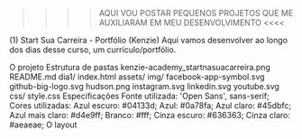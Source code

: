 >>>> AQUI VOU POSTAR PEQUENOS PROJETOS QUE ME AUXILIARAM EM MEU DESENVOLVIMENTO <<<<

(1) Start Sua Carreira - Portfólio (Kenzie)
Aqui vamos desenvolver ao longo dos dias desse curso, um currículo/portfólio.

O projeto
Estrutura de pastas
kenzie-academy_startnasuacarreira.png
README.md
dia1/
index.html
assets/
img/
facebook-app-symbol.svg
github-big-logo.svg
hudson.png
instagram.svg
linkedin.svg
youtube.svg
css/
style.css
Especificações
Fonte utilizada: 'Open Sans', sans-serif;
Cores utilizadas:
Azul escuro: #04133d;
Azul: #0a78fa;
Azul claro: #45dbfc;
Azul mais claro: #d4e9ff;
Branco: #fff;
Cinza escuro: #636363;
Cinza claro: #aeaeae;
O layout
